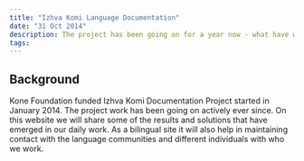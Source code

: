 ```yaml
---
title: "Izhva Komi Language Documentation"
date: "31 Oct 2014"
description: The project has been going on for a year now - what have we got done? Not that little! But the value of work certainly increaces when more people know about it. Many of the solutions we have developed for Saami and Permic languages are instantly usable also with other languages, for which we have taken on this site more general approach to language documentation as a field.
tags: 
---
```


## Background

Kone Foundation funded Izhva Komi Documentation Project started in January 2014. The project work has been going on actively ever since. On this website we will share some of the results and solutions that have emerged in our daily work. As a bilingual site it will also help in maintaining contact with the language communities and different individuals with who we work.